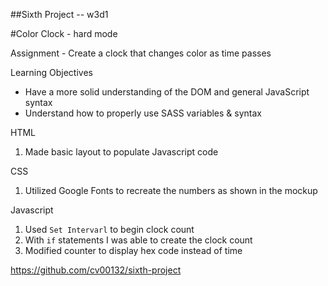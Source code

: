 ##Sixth Project -- w3d1

#Color Clock - hard mode

Assignment - Create a clock that changes color as time passes

Learning Objectives
* Have a more solid understanding of the DOM and general JavaScript syntax
* Understand how to properly use SASS variables & syntax

HTML
1. Made basic layout to populate Javascript code

CSS
1. Utilized Google Fonts to recreate the numbers as shown in the mockup

Javascript
1. Used `Set Intervarl` to begin clock count
2. With `if` statements I was able to create the clock count
3. Modified counter to display hex code instead of time


https://github.com/cv00132/sixth-project
